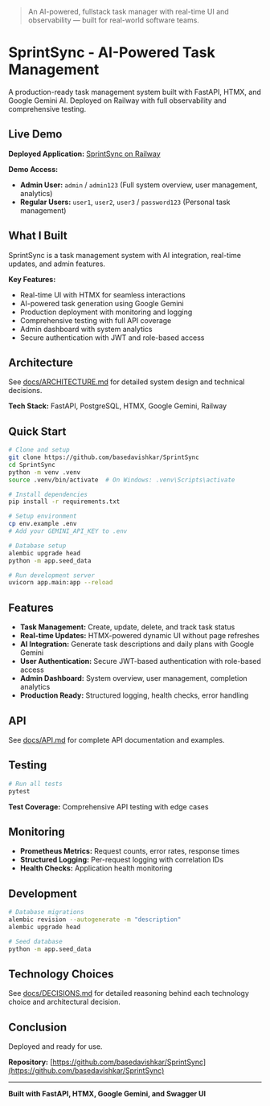 > An AI-powered, fullstack task manager with real-time UI and observability — built for real-world software teams.
# SprintSync - AI-Powered Task Management

A production-ready task management system built with FastAPI, HTMX, and Google Gemini AI. Deployed on Railway with full observability and comprehensive testing.

## Live Demo

**Deployed Application:** [SprintSync on Railway](https://sprintsync-production-9d7f.up.railway.app)

**Demo Access:**
- **Admin User:** `admin` / `admin123` (Full system overview, user management, analytics)
- **Regular Users:** `user1`, `user2`, `user3` / `password123` (Personal task management)

## What I Built

SprintSync is a task management system with AI integration, real-time updates, and admin features.

**Key Features:**
- Real-time UI with HTMX for seamless interactions
- AI-powered task generation using Google Gemini
- Production deployment with monitoring and logging
- Comprehensive testing with full API coverage
- Admin dashboard with system analytics
- Secure authentication with JWT and role-based access

## Architecture

See [docs/ARCHITECTURE.md](docs/ARCHITECTURE.md) for detailed system design and technical decisions.

**Tech Stack:** FastAPI, PostgreSQL, HTMX, Google Gemini, Railway

## Quick Start

```bash
# Clone and setup
git clone https://github.com/basedavishkar/SprintSync
cd SprintSync
python -m venv .venv
source .venv/bin/activate  # On Windows: .venv\Scripts\activate

# Install dependencies
pip install -r requirements.txt

# Setup environment
cp env.example .env
# Add your GEMINI_API_KEY to .env

# Database setup
alembic upgrade head
python -m app.seed_data

# Run development server
uvicorn app.main:app --reload
```

## Features

- **Task Management:** Create, update, delete, and track task status
- **Real-time Updates:** HTMX-powered dynamic UI without page refreshes
- **AI Integration:** Generate task descriptions and daily plans with Google Gemini
- **User Authentication:** Secure JWT-based authentication with role-based access
- **Admin Dashboard:** System overview, user management, completion analytics
- **Production Ready:** Structured logging, health checks, error handling

## API

See [docs/API.md](docs/API.md) for complete API documentation and examples.

## Testing

```bash
# Run all tests
pytest
```

**Test Coverage:** Comprehensive API testing with edge cases

## Monitoring

- **Prometheus Metrics:** Request counts, error rates, response times
- **Structured Logging:** Per-request logging with correlation IDs
- **Health Checks:** Application health monitoring

## Development

```bash
# Database migrations
alembic revision --autogenerate -m "description"
alembic upgrade head

# Seed database
python -m app.seed_data
```

## Technology Choices

See [docs/DECISIONS.md](docs/DECISIONS.md) for detailed reasoning behind each technology choice and architectural decision.





## Conclusion

Deployed and ready for use.

**Repository:** [https://github.com/basedavishkar/SprintSync](https://github.com/basedavishkar/SprintSync)

---

**Built with FastAPI, HTMX, Google Gemini, and Swagger UI** 